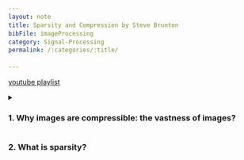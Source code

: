 ```yaml
---
layout: note
title: Sparsity and Compression by Steve Brunton
bibFile: imageProcessing
category: Signal-Processing
permalink: /:categories/:title/

---
```



[youtube playlist](https://www.youtube.com/playlist?list=PLMrJAkhIeNNRHP5UA-gIimsXLQyHXxRty)

 

<details> <summary><h3> 1. Why images are compressible: the vastness of images? </h3></summary><img src="/assets/images/cs/whyCompression.PNG"/></details>

### 2. What is sparsity?


